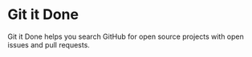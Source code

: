 # Git it Done

Git it Done helps you search GitHub for open source projects with open issues and pull requests.
